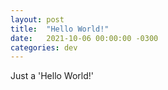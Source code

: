 ```yaml
---
layout: post
title:  "Hello World!"
date:   2021-10-06 00:00:00 -0300
categories: dev
---
```


Just a 'Hello World!'